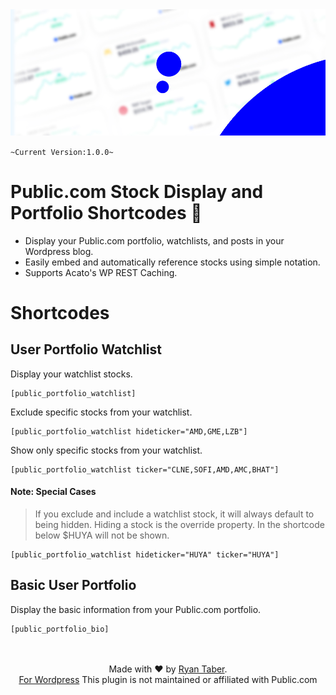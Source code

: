 <img src="https://github.com/ryntab/Public-Portfolio/blob/main/Banner.jpg">

`~Current Version:1.0.0~`

# Public.com Stock Display and Portfolio Shortcodes 🤑
- Display your Public.com portfolio, watchlists, and posts in your Wordpress blog.
- Easily embed and automatically reference stocks using simple notation. 
- Supports Acato's WP REST Caching.

# Shortcodes

## User Portfolio Watchlist

Display your watchlist stocks.

```
[public_portfolio_watchlist]
```

Exclude specific stocks from your watchlist.

```
[public_portfolio_watchlist hideticker="AMD,GME,LZB"]
```

Show only specific stocks from your watchlist.

```
[public_portfolio_watchlist ticker="CLNE,SOFI,AMD,AMC,BHAT"]
```
#### **Note:** Special Cases
> If you exclude and include a watchlist stock, it will always default to being hidden. Hiding a stock is the override property. In the shortcode below $HUYA will not be shown.
```
[public_portfolio_watchlist hideticker="HUYA" ticker="HUYA"]
```

## Basic User Portfolio

Display the basic information from your Public.com portfolio.
```
[public_portfolio_bio]
```

<p align="center">
    <br/><br/>
    Made with ❤ by <a href="ryntab.com">Ryan Taber</a>.<br/>
    <a href="#">For Wordpress</a>
    This plugin is not maintained or affiliated with Public.com
</p>
